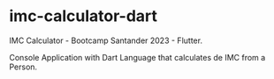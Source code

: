 # imc-calculator-dart
IMC Calculator - Bootcamp Santander 2023 - Flutter.

Console Application with Dart Language that calculates de IMC from a Person.